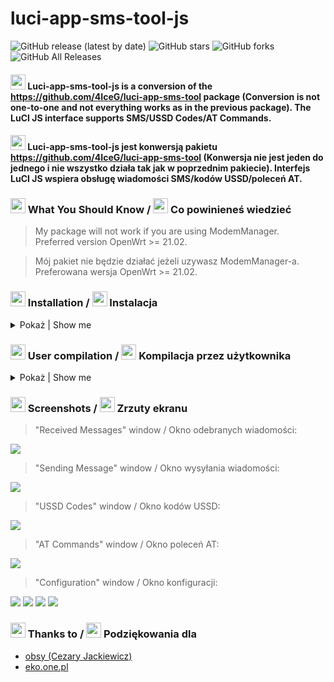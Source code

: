 # luci-app-sms-tool-js

![GitHub release (latest by date)](https://img.shields.io/github/v/release/4IceG/luci-app-sms-tool-js?style=flat-square)
![GitHub stars](https://img.shields.io/github/stars/4IceG/luci-app-sms-tool-js?style=flat-square)
![GitHub forks](https://img.shields.io/github/forks/4IceG/luci-app-sms-tool-js?style=flat-square)
![GitHub All Releases](https://img.shields.io/github/downloads/4IceG/luci-app-sms-tool-js/total)

#### <img src="https://raw.githubusercontent.com/4IceG/Personal_data/master/dooffy_design_icons_EU_flags_United_Kingdom.png" height="24"> Luci-app-sms-tool-js is a conversion of the https://github.com/4IceG/luci-app-sms-tool package (Conversion is not one-to-one and not everything works as in the previous package). The LuCI JS interface supports SMS/USSD Codes/AT Commands.

#### <img src="https://raw.githubusercontent.com/4IceG/Personal_data/master/dooffy_design_icons_EU_flags_Poland.png" height="24"> Luci-app-sms-tool-js jest konwersją pakietu https://github.com/4IceG/luci-app-sms-tool (Konwersja nie jest jeden do jednego i nie wszystko działa tak jak w poprzednim pakiecie). Interfejs LuCI JS wspiera obsługę wiadomości SMS/kodów USSD/poleceń AT.

### <img src="https://raw.githubusercontent.com/4IceG/Personal_data/master/dooffy_design_icons_EU_flags_United_Kingdom.png" height="24"> What You Should Know / <img src="https://raw.githubusercontent.com/4IceG/Personal_data/master/dooffy_design_icons_EU_flags_Poland.png" height="24"> Co powinieneś wiedzieć
> My package will not work if you are using ModemManager.   
> Preferred version OpenWrt >= 21.02.

> Mój pakiet nie będzie działać jeżeli uzywasz ModemManager-a.   
> Preferowana wersja OpenWrt >= 21.02.

### <img src="https://raw.githubusercontent.com/4IceG/Personal_data/master/dooffy_design_icons_EU_flags_United_Kingdom.png" height="24"> Installation / <img src="https://raw.githubusercontent.com/4IceG/Personal_data/master/dooffy_design_icons_EU_flags_Poland.png" height="24"> Instalacja

<details>
   <summary>Pokaż | Show me</summary>

#### Package dependencies for conventional modems.
Modem drivers are required for proper operation.
``` bash
opkg install kmod-usb-serial kmod-usb-serial-option sms-tool
```
The sms-tool package is available in the OpenWrt Master repository.

#### Step 1a. Install sms-tool from Master (Only the current snapshot image).
``` bash
opkg update
opkg install sms-tool
```

#### Step 1b. Download the sms-tool package and install manualy (For older stable version images).

   #### To install the sms-tool package, we need to know the architecture name for router.

<details>
   <summary>Pokaż jak znaleźć architekturę routera | Show how to find a router architecture.</summary>
   

   
   > For example, we are looking for sms-tool for Zbtlink router ZBT-WE3526.   
   
   #### Step 1.
   > We go to the page and enter the name of our router.  
   https://firmware-selector.openwrt.org/
   
   
   #### Step 2.
   > Click on the folder icon and go to the image download page.   
   
   ![](https://github.com/4IceG/Personal_data/blob/master/OpenWrt%20Firmware%20Selector.png?raw=true)
   
   > It should take us to a page   
   https://downloads.openwrt.org/snapshots/targets/ramips/mt7621/
   
   #### Step 3.
   > Then go into the "packages" folder at the bottom of the page.   
   https://downloads.openwrt.org/snapshots/targets/ramips/mt7621/packages/
   
   > We check what the architecture name is for our router. All packets have names ending in mipsel_24kc.ipk, so the architecture we are looking for is mipsel_24kc.
   

</details>

#### Example of sms-tool installation using the command line.
> In the link below, replace ```*architecture*``` with the architecture of your router, e.g. arm_cortex-a7_neon-vfpv4, mipsel_24kc.

``` bash
wget https://downloads.openwrt.org/snapshots/packages/*architecture*/packages/sms-tool_2022-03-21-f07699ab-1_*architecture*.ipk -O /tmp/sms-tool_2022-03-21.ipk
opkg install /tmp/sms-tool_2022-03-21.ipk
```

#### Another way is to download the package manually.
> To do this, we go to the page.   
https://downloads.openwrt.org/snapshots/packages/

> We choose our architecture, e.g. arm_cortex-a7_neon-vfpv4, mipsel_24kc.   
https://downloads.openwrt.org/snapshots/packages/mipsel_24kc/

> Go to the "packages" folder.   
https://downloads.openwrt.org/snapshots/packages/mipsel_24kc/packages/

> Looking for "sms-tool_2022-03-21". We can use search by using Ctr + F and typing "sms-tool".
Save the package to your computer for further installation on the router.

#### Step 2. Add my repository (https://github.com/4IceG/Modem-extras) to the image and follow the commands.
``` bash
opkg update
opkg install luci-app-sms-tool-js
```

For images downloaded from eko.one.pl.
Installation procedure is similar, only there is no need to manually download the sms-tool package.
   
</details>

### <img src="https://raw.githubusercontent.com/4IceG/Personal_data/master/dooffy_design_icons_EU_flags_United_Kingdom.png" height="24"> User compilation / <img src="https://raw.githubusercontent.com/4IceG/Personal_data/master/dooffy_design_icons_EU_flags_Poland.png" height="24"> Kompilacja przez użytkownika

<details>
   <summary>Pokaż | Show me</summary>
   
``` bash
#The package can be added to Openwrt sources in two ways:

cd feeds/luci/applications/
git clone https://github.com/4IceG/luci-app-sms-tool-js.git
cd ../../..
./scripts feeds update -a; ./scripts/feeds install -a
make menuconfig

or e.g.

cd packages/
git clone https://github.com/4IceG/luci-app-sms-tool-js.git
git pull
make package/symlinks
make menuconfig

#You may need to correct the file paths and the number of folders to look like this:
feeds/luci/applications/luci-app-sms-tool-js/Makefile
or
packages/luci-app-sms-tool-js/Makefile

#Then you can compile the packages one by one, an example command:
make V=s -j1 feeds/luci/applications/luci-app-sms-tool-js/compile
```
</details>
   
### <img src="https://raw.githubusercontent.com/4IceG/Personal_data/master/dooffy_design_icons_EU_flags_United_Kingdom.png" height="24"> Screenshots / <img src="https://raw.githubusercontent.com/4IceG/Personal_data/master/dooffy_design_icons_EU_flags_Poland.png" height="24"> Zrzuty ekranu

> "Received Messages" window / Okno odebranych wiadomości:

![](https://github.com/4IceG/Personal_data/blob/master/sms-tool-js/2.0.8-1.png?raw=true)

> "Sending Message" window / Okno wysyłania wiadomości:

![](https://github.com/4IceG/Personal_data/blob/master/sms-tool-js/2.0.8-2b.PNG?raw=true)

> "USSD Codes" window / Okno kodów USSD:

![](https://github.com/4IceG/Personal_data/blob/master/sms-tool-js/2.0.8-3.png?raw=true)

> "AT Commands" window / Okno poleceń AT:

![](https://github.com/4IceG/Personal_data/blob/master/sms-tool-js/2.0.8-4.png?raw=true)

> "Configuration" window / Okno konfiguracji:

![](https://github.com/4IceG/Personal_data/blob/master/sms-tool-js/2.0.8-5.png?raw=true)
![](https://github.com/4IceG/Personal_data/blob/master/sms-tool-js/2.0.8-6.png?raw=true)
![](https://github.com/4IceG/Personal_data/blob/master/sms-tool-js/2.0.8-7.png?raw=true)
![](https://github.com/4IceG/Personal_data/blob/master/sms-tool-js/2.0.8-8.png?raw=true)

### <img src="https://raw.githubusercontent.com/4IceG/Personal_data/master/dooffy_design_icons_EU_flags_United_Kingdom.png" height="24"> Thanks to / <img src="https://raw.githubusercontent.com/4IceG/Personal_data/master/dooffy_design_icons_EU_flags_Poland.png" height="24"> Podziękowania dla
- [obsy (Cezary Jackiewicz)](https://github.com/obsy)
- [eko.one.pl](https://eko.one.pl/forum/viewtopic.php?id=20096)
